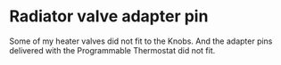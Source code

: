 Radiator valve adapter pin
==========================

Some of my heater valves did not fit to the Knobs. And the adapter pins delivered with the Programmable Thermostat did not fit.
